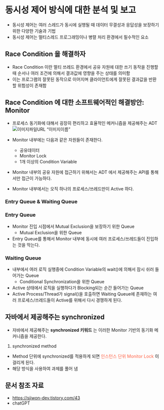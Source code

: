 # 동시성 제어 방식에 대한 분석 및 보고
- 동시성 제어는 여러 스레드가 동시에 실행될 때 데이터 무결성과 응답성을 보장하기 위한 다양한 기술과 기법
- 동시성 제어는 멀티스레드 프로그래밍이나 병렬 처리 환경에서 필수적인 요소

## Race Condition 을 해결하자
- Race Condition 이란 멀티 쓰레드 환경에서 공유 자원에 대한 쓰기 동작을 진행할 때 순서나 여러 조건에 의해서 결과값에 영향을 주는 상태를 의미함
- 이는 프로그램의 잘못된 동작으로 이어지며 클라이언트에게 잘못된 결과값을 반환할 위험성이 존재함

## Race Condition 에 대한 소프트웨어적인 해결방안: Monitor
- 프로세스 동기화에 대해서 굉장히 편리하고 효율적인 메커니즘을 제공해주는 ADT
![이미지파일URL “이미지이름”](https://img1.daumcdn.net/thumb/R1280x0/?scode=mtistory2&fname=https%3A%2F%2Fblog.kakaocdn.net%2Fdn%2FbgkiPi%2FbtsBFE8K5Va%2FSDB85v0zKWAyiZOSEvxHz1%2Fimg.png)

- Monitor 내부에는 다음과 같은 자원들이 존재한다.
  - 공유데이터
  - Monitor Lock
  - 1개 이상의 Condition Variable
 
- Monitor 내부의 공유 자원에 접근하기 위해서는 ADT 에서 제공해주는 API를 통해서만 접근이 가능하다.
- Monitor 내부에서는 오직 하나의 프로세스/쓰레드만이 Active 하다.

### Entry Queue & Waiting Queue
### Entry Queue
- Monitor 진입 시점에서 Mutual Exclusion을 보장하기 위한 Queue
  - Mutual Exclusion을 위한 Queue
- Entry Queue를 통해서 Monitor 내부에 동시에 여러 프로세스/쓰레드들이 진입하는 것을 막는다.

### Waiting Queue
- 내부에서 여러 로직 실행중에 Condition Variable의 wait()에 의해서 잠시 쉬러 들어가는 Queue
  - Conditional Synchronization을 위한 Queue
- Active 상태에서 로직을 실행하다가 Blocking되는 순간 들어가는 Queue
- Active Process/Thread가 signal()을 호출하면 Waiting Queue에 존재하는 여러 프로세스/쓰레드들이 Active를 위해서 다시 경쟁하게 된다.

## 자바에서 제공해주는 synchronized
- 자바에서 제공해주는 __synchronized 키워드__ 는 이러한 Monitor 기반의 동기화 메커니즘을 제공한다.
1. synchronized method </br>
- Method 단위에 synchronized를 적용하게 되면 <span style="color: tomato">인스턴스 단위 Monitor Lock</span> 이 걸리게 된다.
- 해당 방식을 사용하여 과제를 풀어 냄


## 문서 참조 자료
- https://sjiwon-dev.tistory.com/43  
- chatGPT
